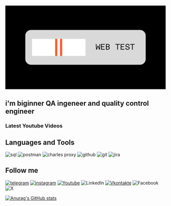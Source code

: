 ![Header](https://github.com/SkeletonHuman/SkeletonHuman/blob/main/assets/Web%20test.png)

## i'm biginner QA ingeneer and quality control engineer

### Latest Youtube Videos
<!-- YOUTUBE:START -->
<!-- YOUTUBE:END -->

## Languages and Tools
![sql](https://img.shields.io/badge/MySQL-090909?style=for-the-badge&logo=mysql&logoColor=%2300B2FF)
![postman](https://img.shields.io/badge/Postman-090909?style=for-the-badge&logo=postman&logoColor=%23FF6C37)
![charles proxy](https://img.shields.io/badge/Charles-090909?style=for-the-badge&logo=charles&logoColor=%23F3F5F5)
![github](https://img.shields.io/badge/Github-090909?style=for-the-badge&logo=github&logoColor=%23F3F5F5)
![git](https://img.shields.io/badge/git-090909?style=for-the-badge&logo=git&logoColor=%23F05032)
![jira](https://img.shields.io/badge/jira-090909?style=for-the-badge&logo=git&logoColor=%230052CC)

## Follow me
[![telegram](https://img.shields.io/badge/telegram-090909?style=for-the-badge&logo=telegram&logoColor=%2326A5E4)](https://t.me/SkeletonHuman)
[![instagram](https://img.shields.io/badge/instagram-090909?style=for-the-badge&logo=instagram&logoColor=%23E4405F)](https://www.instagram.com/sqcengineer)
[![Youtube](https://img.shields.io/badge/youtube-090909?style=for-the-badge&logo=youtube&logoColor=%23FF0000)](https://www.youtube.com/@KuzyakovAndrew)
![LinkedIn](https://img.shields.io/badge/linkedin-090909?style=for-the-badge&logo=linkedin&logoColor=%230A66C2)
[![Vkontakte](https://img.shields.io/badge/vk-090909?style=for-the-badge&logo=vk&logoColor=%230077FF)](https://vk.com/id105915203)
![Facebook](https://img.shields.io/badge/facebook-090909?style=for-the-badge&logo=facebook&logoColor=%230866FF)
![X](https://img.shields.io/badge/X-090909?style=for-the-badge&logo=X&logoColor=%238A8A8A)

[![Anurag's GitHub stats](https://github-readme-stats.vercel.app/api?username=SkeletonHuman&show_icons=true)](https://github.com/anuraghazra/github-readme-stats)
